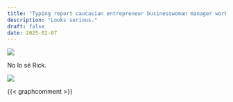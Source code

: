 ```yaml
---
title: "Typing report caucasian entrepreneur businesswoman manager working concentrated office looks serios busy wearing classic attire concept work finance business success leadership 1"
description: "Looks serious."
draft: false
date: 2025-02-07
---
```


![](https://img.shields.io/badge/document_v.-0.5-blue)

No lo sé Rick.

![](https://www.bolsadevalores.com.py/wp-content/uploads/2024/08/typing-report-caucasian-entrepreneur-businesswoman-manager-working-concentrated-office-looks-serios-busy-wearing-classic-attire-concept-work-finance-business-success-leadership-1.png)

{{< graphcomment >}}


